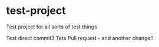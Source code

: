 # test-project
Test project for all sorts of test things

Test direct commit3
Tets Pull request - and another change!!

